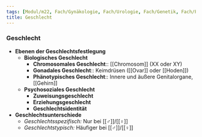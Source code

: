 ```yaml
---
tags: [Modul/m22, Fach/Gynäkologie, Fach/Urologie, Fach/Genetik, Fach/Psychiatrie]
title: Geschlecht
---
```

### Geschlecht
- **Ebenen der Geschlechtsfestlegung**
	- **Biologisches Geschlecht**
		- **Chromosomales Geschlecht**:: [[Chromosom]] (XX oder XY)
		- **Gonadales Geschlecht**:: Keimdrüsen ([[Ovar]] oder [[Hoden]])
		- **Phänotypisches Geschlecht**:: Innere und äußere Genitalorgane, [[Gehirn]]
	- **Psychosoziales Geschlecht**
		- **Zuweisungsgeschlecht**
		- **Erziehungsgeschlecht**
		- **Geschlechtsidentität**
- **Geschlechtsunterschiede**
	- *Geschlechtsspezifisch:* Nur bei [[♂]]/[[♀]] 
	- *Geschlechtstypisch:* Häufiger bei [[♂]]/[[♀]]